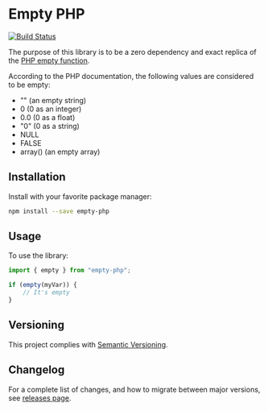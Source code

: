 # Empty PHP

[![Build Status](https://circleci.com/gh/Ekman/empty-php.svg?style=svg)](https://app.circleci.com/pipelines/github/Ekman/empty-php)

The purpose of this library is to be a zero dependency and exact replica of the [PHP empty function](https://www.php.net/manual/en/function.empty.php).

According to the PHP documentation, the following values are considered to be empty:

* "" (an empty string)
* 0 (0 as an integer)
* 0.0 (0 as a float)
* "0" (0 as a string)
* NULL
* FALSE
* array() (an empty array)

## Installation

Install with your favorite package manager:

```bash
npm install --save empty-php
```

## Usage

To use the library:

```javascript
import { empty } from "empty-php";

if (empty(myVar)) {
    // It's empty
}
```

## Versioning

This project complies with [Semantic Versioning](https://semver.org/).

## Changelog

For a complete list of changes, and how to migrate between major versions, see [releases page](https://github.com/Ekman/empty-php/releases).

